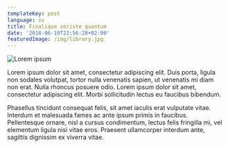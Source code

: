 ```yaml
---
templateKey: post
language: sv
title: Finalique voriste quantum
date: '2018-06-19T22:56:28+02:00'
featuredImage: /img/library.jpg
---
```

![Lorem ipsum](/img/library.jpg)

Lorem ipsum dolor sit amet, consectetur adipiscing elit. Duis porta, ligula non sodales volutpat, tortor nulla venenatis sapien, ut venenatis mi diam non erat. Nulla rhoncus posuere odio. Lorem ipsum dolor sit amet, consectetur adipiscing elit. Morbi sollicitudin lectus eu faucibus bibendum. 

Phasellus tincidunt consequat felis, sit amet iaculis erat vulputate vitae. Interdum et malesuada fames ac ante ipsum primis in faucibus. Pellentesque ornare, nisl a cursus condimentum, lectus felis fringilla mi, vel elementum ligula nisi vitae eros. Praesent ullamcorper interdum ante, sagittis dignissim ex viverra vitae.
